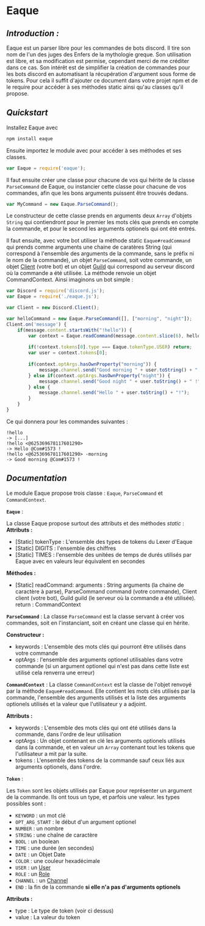# Eaque


## *Introduction :*
Eaque est un parser libre pour les commandes de bots discord.
Il tire son nom de l'un des juges des Enfers de la mythologie greque.
Son utilisation est libre, et sa modification est permise, cependant merci de me créditer dans ce cas. Son intérêt est de simplifier la création de commandes pour les bots discord en automatisant la récupération d'argument sous forme de tokens. Pour cela il suffit d'ajouter ce document dans votre projet npm et de le require pour accéder à ses méthodes static ainsi qu'au classes qu'il propose.

## *Quickstart*

Installez Eaque avec 
```sh
npm install eaque
```
Ensuite importez le module avec pour accéder à ses méthodes et ses classes.
```js
var Eaque = require('eaque');
```
Il faut ensuite créer une classe pour chacune de vos qui hérite de la classe `ParseCommand` de Eaque, ou instancier cette classe pour chacune de vos commandes, afin que les bons arguments puissent être trouvés dedans.
```js
var MyCommand = new Eaque.ParseCommand();
```
Le constructeur de cette classe prends en arguments deux `Array` d'objets `String` qui contiendront pour le premier les mots clés que prends en compte la commande, et pour le second les arguments optionels qui ont été entrés.

Il faut ensuite, avec votre bot utiliser la méthode static `Eaque#readCommand` qui prends comme arguments une chaine de caratères String (qui correspond à l'ensemble des arguments de la commande, sans le préfix ni le nom de la commande), un objet `ParseCommand`, soit votre commande, un objet [Client](https://discord.js.org/#/docs/main/stable/class/Client) (votre bot) et un objet [Guild](https://discord.js.org/#/docs/main/stable/class/Guild) qui correspond au serveur discord où la commande a été utilisée. La méthode renvoie un objet CommandContext.
Ainsi imaginons un bot simple :

```js
var Discord = require('discord.js');
var Eaque = require('./eaque.js');

var Client = new Discord.Client();

var helloCommand = new Eaque.ParseCommand([], ["morning", "night"]);
Client.on('message') {
    if(message.content.startsWith("!hello")) {
        var context = Eaque.readCommand(message.content.slice(6), helloCommand, Client, message.guild);
        
        if(!context.tokens[0].type === Eaque.tokenType.USER) return;
        var user = context.tokens[0];
        
        if(context.optArgs.hasOwnProperty("morning")) {
            message.channel.send("Good morning " + user.toString() + " !");
        } else if(context.optArgs.hasOwnProperty("night")) {
            message.channel.send("Good night " + user.toString() + " !");
        } else {
            message.channel.send("Hello " + user.toString() + "!");
        }
    }
}
```
Ce qui donnera pour les commandes suivantes : 
```
!hello
-> [...]
!hello <@625369678117601290>
-> Hello @Com#1573 !
!hello <@625369678117601290> -morning
-> Good morning @Com#1573 !
```


## *Documentation*


Le module Eaque propose trois classe : `Eaque`, `ParseCommand` et `CommandContext`.



**`Eaque`** :

La classe Eaque propose surtout des attributs et des méthodes *static* :
 **Attributs :** 
 
 - [Static] tokenType : L'ensemble des types de tokens du Lexer d'Eaque
 - [Static] DIGITS : l'ensemble des chiffres
 - [Static] TIMES : l'ensemble des unitées de temps de durés utilisés par Eaque avec en valeurs leur équivalent en secondes

 **Méthodes :**
 
 - [Static] readCommand: 
 arguments : String arguments (la chaine de caractère à parse), ParseCommand command (votre commande), Client client (votre bot), Guild guild (le serveur où la commande a été utilisée).
 return : CommandContext



**`ParseCommand`** :
La classe `ParseCommand` est la classe servant à créer vos commandes, soit en l'instanciant, soit en créant une classe qui en hérite.

 **Constructeur :** 
 
 - keywords : L'ensemble des mots clés qui pourront être utilisés dans votre commande
 - optArgs : l'ensemble des arguments optionel utilisables dans votre commande (si un argument optionel qui n'est pas dans cette liste est utilisé cela renverra une erreur)



**`CommandContext`** :
La classe `CommandContext` est la classe de l'objet renvoyé par la méthode `Eaque#readCommand`. Elle contient les mots clés utilisés par la commande, l'ensemble des arguments utilisés et la liste des arguments optionels utilisés et la valeur que l'utilisateur y a adjoint.

 **Attributs :** 
 
 - keywords : L'ensemble des mots clés qui ont été utilisés dans la commande, dans l'ordre de leur utilisation
 - optArgs : Un objet contenant en clé les arguments optionels utilisés dans la commande, et en valeur un `Array` contenant tout les tokens que l'utilisateur a mit par la suite.
 - tokens : L'ensemble des tokens de la commande sauf ceux liés aux arguments optionels, dans l'ordre.



**`Token`** :

Les `Token` sont les objets utilisés par Eaque pour représenter un argument de la commande. Ils ont tous un type, et parfois une valeur. les types possibles sont :
+ `KEYWORD` : un mot clé
+ `OPT_ARG_START` : le début d'un argument optionel
+ `NUMBER` : un nombre
+ `STRING` : une chaîne de caractère
+ `BOOL` : un boolean
+ `TIME` : une durée (en secondes)
+ `DATE` : un Objet Date
+ `COLOR` : une couleur hexadécimale
+ `USER` : un [User](https://discord.js.org/#/docs/main/stable/class/User)
+ `ROLE` : un [Role](https://discord.js.org/#/docs/main/stable/class/Role)
+ `CHANNEL` : un [Channel](https://discord.js.org/#/docs/main/stable/class/Channel)
+ `END` : la fin de la commande **si elle n'a pas d'arguments optionels**

 **Attributs :** 
 
 - type : Le type de token (voir ci dessus)
 - value : La valeur du token
